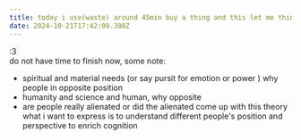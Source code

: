 ```yaml
---
title: today i use(waste) around 45min buy a thing and this let me think a lot
date: 2024-10-21T17:42:09.380Z
---
```




:3  
do not have time to finish now, some note:
- spiritual and material needs  (or say pursit for emotion or power ) why people in opposite position
- humanity and science and human, why opposite
- are people really alienated or did the alienated come up with this theory  
what i want to express is to understand different people's position and perspective to enrich cognition